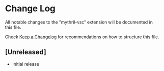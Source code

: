 # Change Log

All notable changes to the "mythril-vsc" extension will be documented in this file.

Check [Keep a Changelog](http://keepachangelog.com/) for recommendations on how to structure this file.

## [Unreleased]

- Initial release